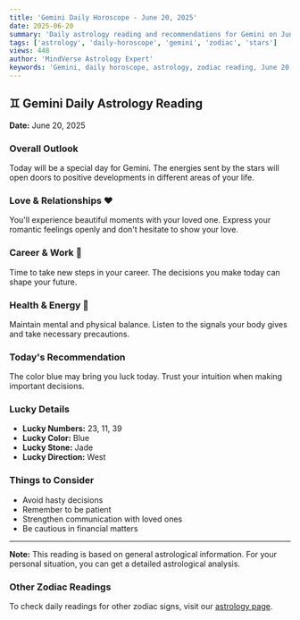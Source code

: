 ```yaml
---
title: 'Gemini Daily Horoscope - June 20, 2025'
date: 2025-06-20
summary: 'Daily astrology reading and recommendations for Gemini on June 20, 2025.'
tags: ['astrology', 'daily-horoscope', 'gemini', 'zodiac', 'stars']
views: 448
author: 'MindVerse Astrology Expert'
keywords: 'Gemini, daily horoscope, astrology, zodiac reading, June 20, 2025'
---
```


## ♊ Gemini Daily Astrology Reading

**Date:** June 20, 2025

### Overall Outlook

Today will be a special day for Gemini. The energies sent by the stars will open doors to positive developments in different areas of your life.

### Love & Relationships ❤️

You'll experience beautiful moments with your loved one. Express your romantic feelings openly and don't hesitate to show your love.

### Career & Work 💼

Time to take new steps in your career. The decisions you make today can shape your future.

### Health & Energy 🌟

Maintain mental and physical balance. Listen to the signals your body gives and take necessary precautions.

### Today's Recommendation

The color blue may bring you luck today. Trust your intuition when making important decisions.

### Lucky Details

- **Lucky Numbers:** 23, 11, 39
- **Lucky Color:** Blue
- **Lucky Stone:** Jade
- **Lucky Direction:** West

### Things to Consider

- Avoid hasty decisions
- Remember to be patient
- Strengthen communication with loved ones
- Be cautious in financial matters

---

**Note:** This reading is based on general astrological information. For your personal situation, you can get a detailed astrological analysis.

### Other Zodiac Readings

To check daily readings for other zodiac signs, visit our [astrology page](https://www.mindversedaily.com/en).
